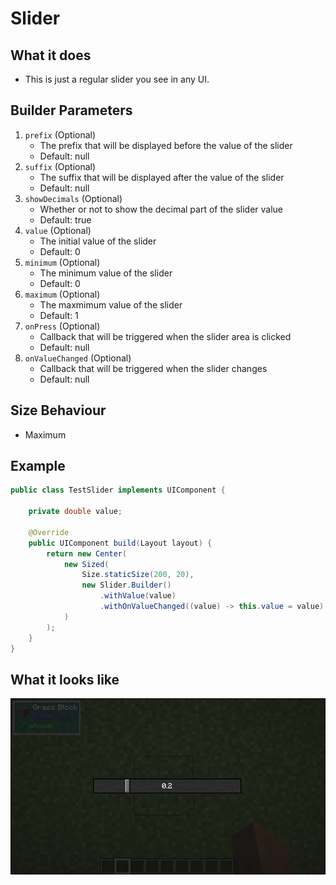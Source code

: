 # Slider

## What it does
- This is just a regular slider you see in any UI.

## Builder Parameters
1. `prefix` (Optional)
    - The prefix that will be displayed before the value of the slider
    - Default: null
2. `suffix` (Optional)
    - The suffix that will be displayed after the value of the slider
    - Default: null
3. `showDecimals` (Optional)
    - Whether or not to show the decimal part of the slider value
    - Default: true
4. `value` (Optional)
    - The initial value of the slider
    - Default: 0
5. `minimum` (Optional)
    - The minimum value of the slider
    - Default: 0
6. `maximum` (Optional)
    - The maxmimum value of the slider
    - Default: 1
7. `onPress` (Optional)
    - Callback that will be triggered when the slider area is clicked
    - Default: null
8. `onValueChanged` (Optional)
    - Callback that will be triggered when the slider changes
    - Default: null

## Size Behaviour
- Maximum

## Example
```java
public class TestSlider implements UIComponent {
    
    private double value;
    
    @Override
    public UIComponent build(Layout layout) {
        return new Center(
            new Sized(
                Size.staticSize(200, 20),
                new Slider.Builder()
                    .withValue(value)
                    .withOnValueChanged((value) -> this.value = value)
            )
        );
    }
}
```

## What it looks like
![An image of slider in effect](./img/slider.png)
